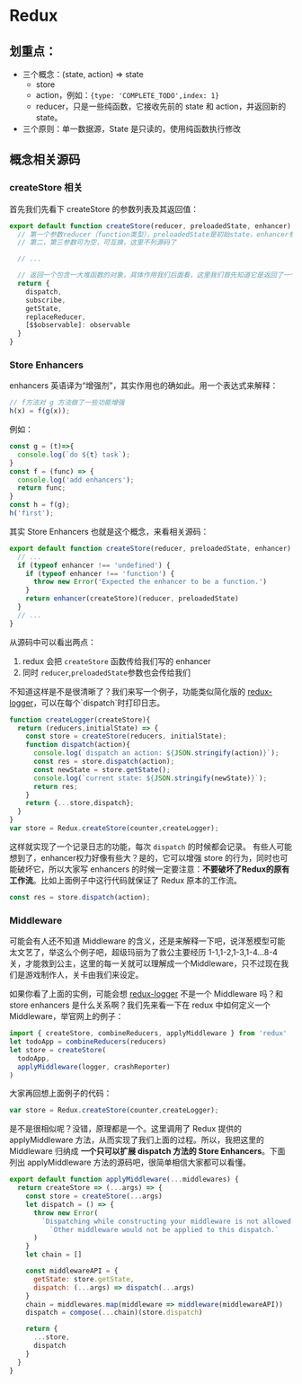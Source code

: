 # Redux

## 划重点：
* 三个概念：(state, action) => state
  * store
  * action，例如：`{type: 'COMPLETE_TODO',index: 1}`
  * reducer，只是一些纯函数，它接收先前的 state 和 action，并返回新的 state。
* 三个原则：单一数据源，State 是只读的，使用纯函数执行修改

## 概念相关源码

### createStore 相关
首先我们先看下 createStore 的参数列表及其返回值：
```js
export default function createStore(reducer, preloadedState, enhancer) {
  // 第一个参数reducer（function类型），preloadedState是初始state，enhancer参见下面解释
  // 第二，第三参数可为空，可互换，这里不列源码了

  // ...

  // 返回一个包含一大堆函数的对象，具体作用我们后面看，这里我们首先知道它是返回了一个对象
  return {
    dispatch,
    subscribe,
    getState,
    replaceReducer,
    [$$observable]: observable
  }
}
```
### Store Enhancers
enhancers 英语译为“增强剂”，其实作用也的确如此。用一个表达式来解释：
```js
// f方法对 g 方法做了一些功能增强
h(x) = f(g(x));
```
例如：
```js
const g = (t)=>{
  console.log(`do ${t} task`);
}
const f = (func) => {
  console.log('add enhancers');
  return func;
}
const h = f(g);
h('first');
```
其实 Store Enhancers 也就是这个概念，来看相关源码：
```js
export default function createStore(reducer, preloadedState, enhancer) {
  // ...
  if (typeof enhancer !== 'undefined') {
    if (typeof enhancer !== 'function') {
      throw new Error('Expected the enhancer to be a function.')
    }
    return enhancer(createStore)(reducer, preloadedState)
  }
  // ...
}
```
从源码中可以看出两点：
1. redux 会把 `createStore` 函数传给我们写的 enhancer
2. 同时 `reducer`,`preloadedState`参数也会传给我们

不知道这样是不是很清晰了？我们来写一个例子，功能类似简化版的 [redux-logger]('https://github.com/evgenyrodionov/redux-logger')，可以在每个`dispatch`时打印日志。
```js
function createLogger(createStore){
  return (reducers,initialState) => {
    const store = createStore(reducers, initialState);
    function dispatch(action){
      console.log(`dispatch an action: ${JSON.stringify(action)}`);
      const res = store.dispatch(action);
      const newState = store.getState();
      console.log(`current state: ${JSON.stringify(newState)}`);
      return res;
    }
    return {...store,dispatch};
  }
}
var store = Redux.createStore(counter,createLogger);
```

这样就实现了一个记录日志的功能，每次 `dispatch` 的时候都会记录。
有些人可能想到了，enhancer权力好像有些大？是的，它可以增强 store 的行为，同时也可能破坏它，所以大家写 enhancers 的时候一定要注意：__不要破坏了Redux的原有工作流__。比如上面例子中这行代码就保证了 Redux 原本的工作流。
```js
const res = store.dispatch(action);
```

### Middleware
可能会有人还不知道 Middleware 的含义，还是来解释一下吧，说洋葱模型可能太文艺了，举这么个例子吧，超级玛丽为了救公主要经历 1-1,1-2,1-3,1-4...8-4 关，才能救到公主，这里的每一关就可以理解成一个Middleware，只不过现在我们是游戏制作人，关卡由我们来设定。

如果你看了上面的实例，可能会想 [redux-logger]('https://github.com/evgenyrodionov/redux-logger') 不是一个 Middleware 吗？和 store enhancers 是什么关系啊？我们先来看一下在 redux 中如何定义一个 Middleware，举官网上的例子：
```js
import { createStore, combineReducers, applyMiddleware } from 'redux'
let todoApp = combineReducers(reducers)
let store = createStore(
  todoApp,
  applyMiddleware(logger, crashReporter)
)
```
大家再回想上面例子的代码：
```js
var store = Redux.createStore(counter,createLogger);
```
是不是很相似呢？没错，原理都是一个。这里调用了 Redux 提供的 applyMiddleware 方法，从而实现了我们上面的过程。所以，我把这里的 Middleware 归纳成 __一个只可以扩展 dispatch 方法的 Store Enhancers__。下面列出 applyMiddleware 方法的源码吧，很简单相信大家都可以看懂。
```js
export default function applyMiddleware(...middlewares) {
  return createStore => (...args) => {
    const store = createStore(...args)
    let dispatch = () => {
      throw new Error(
        `Dispatching while constructing your middleware is not allowed. ` +
          `Other middleware would not be applied to this dispatch.`
      )
    }
    let chain = []

    const middlewareAPI = {
      getState: store.getState,
      dispatch: (...args) => dispatch(...args)
    }
    chain = middlewares.map(middleware => middleware(middlewareAPI))
    dispatch = compose(...chain)(store.dispatch)

    return {
      ...store,
      dispatch
    }
  }
}
```
